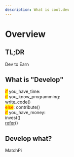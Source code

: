 ```yaml
---
description: What is cool.dev
---
```


# Overview

## TL;DR

Dev to Earn

## What is "Develop"

<mark style="color:red;">if</mark> you\_have\_time: \
&#x20;    <mark style="color:red;">if</mark> you\_know\_programming:\
&#x20;          write\_code() \
&#x20;    <mark style="color:red;">else</mark>: contribute() \
<mark style="color:red;">if</mark> you\_have\_money: \
&#x20;    invest() \
[refer](earn/refer.md)()

## Develop what?

MatchPi





##

